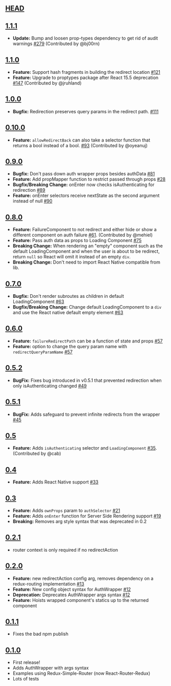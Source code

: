 ## [HEAD](https://github.com/mjrussell/redux-auth-wrapper/compare/v1.1.1...master)

## [1.1.1](https://github.com/mjrussell/redux-auth-wrapper/compare/v1.1.0...v1.1.1)
- **Update:** Bump and loosen prop-types dependency to get rid of audit warnings [#279](https://github.com/mjrussell/redux-auth-wrapper/pull/278) (Contributed by @bj00rn)

## [1.1.0](https://github.com/mjrussell/redux-auth-wrapper/compare/v1.0.0...v1.1.0)
- **Feature:** Support hash fragments in building the redirect location [#121](https://github.com/mjrussell/redux-auth-wrapper/issues/121)
- **Feature:** Upgrade to proptypes package after React 15.5 deprecation [#147](https://github.com/mjrussell/redux-auth-wrapper/pull/147) (Contributed by @jruhland)

## [1.0.0](https://github.com/mjrussell/redux-auth-wrapper/compare/v0.10.0...v1.0.0)
- **Bugfix:** Redirection preserves query params in the redirect path. [#111](https://github.com/mjrussell/redux-auth-wrapper/pull/111)

## [0.10.0](https://github.com/mjrussell/redux-auth-wrapper/compare/v0.9.0...v0.10.0)
- **Feature:** `allowRedirectBack` can also take a selector function that returns a bool instead of a bool. [#93](https://github.com/mjrussell/redux-auth-wrapper/pull/93) (Contributed by @oyeanuj)

## [0.9.0](https://github.com/mjrussell/redux-auth-wrapper/compare/v0.8.0...v0.9.0)
- **Bugfix:** Don't pass down auth wrapper props besides authData [#81](https://github.com/mjrussell/redux-auth-wrapper/issues/81)
- **Feature:** Add propMapper function to restrict passed through props [#28](https://github.com/mjrussell/redux-auth-wrapper/issues/28)
- **Bugfix/Breaking Change:** onEnter now checks isAuthenticating for redirection [#89](https://github.com/mjrussell/redux-auth-wrapper/issues/89)
- **Feature:** onEnter selectors receive nextState as the second argument instead of null [#90](https://github.com/mjrussell/redux-auth-wrapper/issues/90)

## [0.8.0](https://github.com/mjrussell/redux-auth-wrapper/compare/v0.7.0...v0.8.0)
- **Feature:** FailureComponent to not redirect and either hide or show a different component on auth failure [#61](https://github.com/mjrussell/redux-auth-wrapper/pull/61). (Contributed by @mehiel)
- **Feature:** Pass auth data as props to Loading Component [#75](https://github.com/mjrussell/redux-auth-wrapper/issues/75)
- **Breaking Change:** When rendering an "empty" component such as the default LoadingComponent and when the user is about
to be redirect, return `null` so React will omit it instead of an empty `div`.
- **Breaking Change:** Don't need to import React Native compatible from lib.

## [0.7.0](https://github.com/mjrussell/redux-auth-wrapper/compare/v0.6.0...v0.7.0)
- **Bugfix:** Don't render subroutes as children in default LoadingComponent [#63](https://github.com/mjrussell/redux-auth-wrapper/pull/63)
- **Bugfix/Breaking Change:** Change default LoadingComponent to a `div` and use the React native default empty element [#63](https://github.com/mjrussell/redux-auth-wrapper/pull/63)

## [0.6.0](https://github.com/mjrussell/redux-auth-wrapper/compare/v0.5.2...v0.6.0)
- **Feature:** `failureRedirectPath` can be a function of state and props [#57](https://github.com/mjrussell/redux-auth-wrapper/pull/57)
- **Feature:** option to change the query param name with `redirectQueryParamName` [#57](https://github.com/mjrussell/redux-auth-wrapper/pull/57)

## [0.5.2](https://github.com/mjrussell/redux-auth-wrapper/compare/v0.5.1...v0.5.2)
- **BugFix:** Fixes bug introduced in v0.5.1 that prevented redirection when only isAuthenticating changed [#49](https://github.com/mjrussell/redux-auth-wrapper/issues/49)

## [0.5.1](https://github.com/mjrussell/redux-auth-wrapper/compare/v0.5.0...v0.5.1)
- **BugFix:** Adds safeguard to prevent infinite redirects from the wrapper [#45](https://github.com/mjrussell/redux-auth-wrapper/pull/45)

## [0.5](https://github.com/mjrussell/redux-auth-wrapper/compare/v0.4.0...v0.5.0)
- **Feature:** Adds `isAuthenticating` selector and `LoadingComponent`
[#35](https://github.com/mjrussell/redux-auth-wrapper/pull/35). (Contributed by @cab)

## [0.4](https://github.com/mjrussell/redux-auth-wrapper/compare/v0.3.0...v0.4.0)
- **Feature:** Adds React Native support [#33](https://github.com/mjrussell/redux-auth-wrapper/pull/33)

## [0.3](https://github.com/mjrussell/redux-auth-wrapper/compare/v0.2.1...v0.3.0)
- **Feature:** Adds `ownProps` param to `authSelector` [#21](https://github.com/mjrussell/redux-auth-wrapper/pull/21)
- **Feature:** Adds `onEnter` function for Server Side Rendering support [#19](https://github.com/mjrussell/redux-auth-wrapper/pull/19)
- **Breaking:** Removes arg style syntax that was deprecated in 0.2

## [0.2.1](https://github.com/mjrussell/redux-auth-wrapper/compare/v0.2.0...v0.2.1)
- router context is only required if no redirectAction

## [0.2.0](https://github.com/mjrussell/redux-auth-wrapper/compare/v0.1.1...v0.2.0)
- **Feature:** new redirectAction config arg, removes dependency on a redux-routing implementation [#13](https://github.com/mjrussell/redux-auth-wrapper/issues/13)
- **Feature:** New config object syntax for AuthWrapper [#12](https://github.com/mjrussell/redux-auth-wrapper/issues/12)
- **Deprecation:** Deprecates AuthWrapper args syntax [#12](https://github.com/mjrussell/redux-auth-wrapper/issues/12)
- **Feature:** Hoists wrapped component's statics up to the returned component

## [0.1.1](https://github.com/mjrussell/redux-auth-wrapper/compare/v0.1.0...v0.1.1)
- Fixes the bad npm publish

## [0.1.0](https://github.com/mjrussell/redux-auth-wrapper/compare/fcbf49d0abcae7075daa146c05edff1b735b3a16...v0.1.0)
- First release!
- Adds AuthWrapper with args syntax
- Examples using Redux-Simple-Router (now React-Router-Redux)
- Lots of tests
